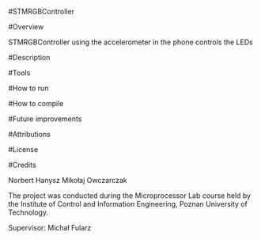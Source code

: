 #STMRGBController 

#Overview

STMRGBController using the accelerometer in the phone controls the LEDs

#Description

#Tools

#How to run

#How to compile

#Future improvements

#Attributions

#License

#Credits

Norbert Hanysz
Mikołaj Owczarczak 

The project was conducted during the Microprocessor Lab course held by the Institute of Control and Information Engineering, Poznan University of Technology. 

Supervisor: Michał Fularz
